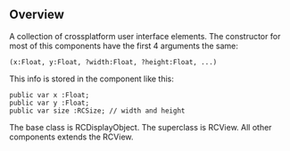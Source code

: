## Overview

A collection of crossplatform user interface elements. 
The constructor for most of this components have the first 4 arguments the same:

	(x:Float, y:Float, ?width:Float, ?height:Float, ...)
	
This info is stored in the component like this:

	public var x :Float;
	public var y :Float;
	public var size :RCSize; // width and height

The base class is RCDisplayObject.
The superclass is RCView.
All other components extends the RCView.